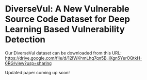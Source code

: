 # DiverseVul: A New Vulnerable Source Code Dataset for Deep Learning Based Vulnerability Detection

Our DiverseVul dataset can be downloaded from this URL: https://drive.google.com/file/d/12IWKhmLhq7qn5B_iXgn5YerOQtkH-6RG/view?usp=sharing

Updated paper coming up soon!
